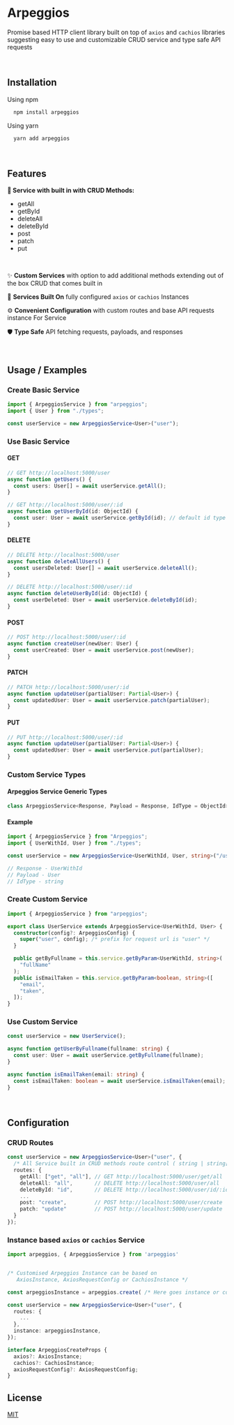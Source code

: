 # Arpeggios

Promise based HTTP client library built on top of `axios` and `cachios` libraries suggesting easy to use and customizable CRUD service and type safe API requests

<br />

## Installation

Using npm

```bash
  npm install arpeggios
```

Using yarn

```bash
  yarn add arpeggios
```

<br />

## Features

<strong> 🦴 Service with built in with CRUD Methods: </strong>

- getAll
- getById
- deleteAll
- deleteById
- post
- patch
- put

<br />

✨ <strong>Custom Services</strong> with option to add additional methods extending out of the box CRUD that comes built in

🧱 <strong>Services Built On</strong> fully configured `axios` or `cachios` Instances

⚙️ <strong>Convenient Configuration</strong> with custom routes and base API requests instance For Service

🛡️ <strong>Type Safe</strong> API fetching requests, payloads, and responses

<br />

## Usage / Examples

### Create Basic Service

```typescript
import { ArpeggiosService } from "arpeggios";
import { User } from "./types";

const userService = new ArpeggiosService<User>("user");
```

### Use Basic Service

#### GET

```typescript
// GET http://localhost:5000/user
async function getUsers() {
  const users: User[] = await userService.getAll();
}

// GET http://localhost:5000/user/:id
async function getUserById(id: ObjectId) {
  const user: User = await userService.getById(id); // default id type is mongodb ObjectId
}
```

#### DELETE

```typescript
// DELETE http://localhost:5000/user
async function deleteAllUsers() {
  const usersDeleted: User[] = await userService.deleteAll();
}

// DELETE http://localhost:5000/user/:id
async function deleteUserById(id: ObjectId) {
  const userDeleted: User = await userService.deleteById(id);
}
```

#### POST

```typescript
// POST http://localhost:5000/user/:id
async function createUser(newUser: User) {
  const userCreated: User = await userService.post(newUser);
}
```

#### PATCH

```typescript
// PATCH http://localhost:5000/user/:id
async function updateUser(partialUser: Partial<User>) {
  const updatedUser: User = await userService.patch(partialUser);
}
```

#### PUT

```typescript
// PUT http://localhost:5000/user/:id
async function updateUser(partialUser: Partial<User>) {
  const updatedUser: User = await userService.put(partialUser);
}
```

### Custom Service Types

#### Arpeggios Service Generic Types

```typescript
class ArpeggiosService<Response, Payload = Response, IdType = ObjectId>
```

#### Example

```typescript
import { ArpeggiosService } from "Arpeggios";
import { UserWithId, User } from "./types";

const userService = new ArpeggiosService<UserWithId, User, string>("/user");

// Response - UserWithId
// Payload - User
// IdType - string
```

### Create Custom Service

```typescript
import { ArpeggiosService } from "arpeggios";

export class UserService extends ArpeggiosService<UserWithId, User> {
  constructor(config?: ArpeggiosConfig) {
    super("user", config); /* prefix for request url is "user" */
  }

  public getByFullname = this.service.getByParam<UserWithId, string>(
    "fullName"
  );
  public isEmailTaken = this.service.getByParam<boolean, string>([
    "email",
    "taken",
  ]);
}
```

### Use Custom Service

```typescript
const userService = new UserService();

async function getUserByFullname(fullname: string) {
  const user: User = await userService.getByFullname(fullname);
}

async function isEmailTaken(email: string) {
  const isEmailTaken: boolean = await userService.isEmailTaken(email);
}
```

<br>

## Configuration

### CRUD Routes

```typescript
const userService = new ArpeggiosService<User>("user", {
  /* All Service built in CRUD methods route control ( string | string[] ) */
  routes: {
    getAll: ["get", "all"], // GET http://localhost:5000/user/get/all
    deleteAll: "all",       // DELETE http://localhost:5000/user/all
    deleteById: "id",       // DELETE http://localhost:5000/user/id/:id
    ...
    post: "create",         // POST http://localhost:5000/user/create
    patch: "update"         // POST http://localhost:5000/user/update
  }
});
```

### Instance based `axios` or `cachios` Service

```typescript
import arpeggios, { ArpeggiosService } from 'arpeggios'


/* Customised Arpeggios Instance can be based on
   AxiosInstance, AxiosRequestConfig or CachiosInstance */

const arpeggiosInstance = arpeggios.create( /* Here goes instance or config*/ );

const userService = new ArpeggiosService<User>("user", {
  routes: {
    ...
  },
  instance: arpeggiosInstance,
});
```

```typescript
interface ArpeggiosCreateProps {
  axios?: AxiosInstance;
  cachios?: CachiosInstance;
  axiosRequestConfig?: AxiosRequestConfig;
}
```

## License

[MIT](https://github.com/LiorVainer/arpeggios/blob/main/LICENSE)
